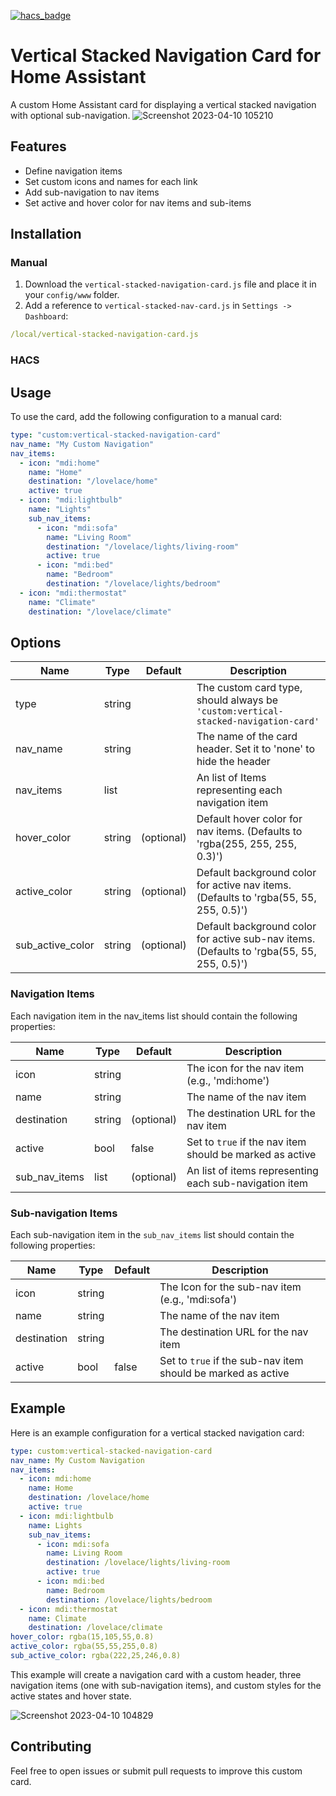[![hacs_badge](https://img.shields.io/badge/HACS-Custom-41BDF5.svg?style=for-the-badge)](https://github.com/hacs/integration)

# Vertical Stacked Navigation Card for Home Assistant

A custom Home Assistant card for displaying a vertical stacked navigation with optional sub-navigation.
![Screenshot 2023-04-10 105210](https://user-images.githubusercontent.com/12301042/230868340-aa03753e-18f8-458b-8ff7-bd182ed87439.png)

## Features

- Define navigation items
- Set custom icons and names for each link
- Add sub-navigation to nav items
- Set active and hover color for nav items and sub-items

## Installation

### Manual

1. Download the `vertical-stacked-navigation-card.js` file and place it in your `config/www` folder.
2. Add a reference to `vertical-stacked-nav-card.js` in `Settings -> Dashboard`:

```yaml
/local/vertical-stacked-navigation-card.js
```

### HACS

## Usage

To use the card, add the following configuration to a manual card:

```yaml
type: "custom:vertical-stacked-navigation-card"
nav_name: "My Custom Navigation"
nav_items:
  - icon: "mdi:home"
    name: "Home"
    destination: "/lovelace/home"
    active: true
  - icon: "mdi:lightbulb"
    name: "Lights"
    sub_nav_items:
      - icon: "mdi:sofa"
        name: "Living Room"
        destination: "/lovelace/lights/living-room"
        active: true
      - icon: "mdi:bed"
        name: "Bedroom"
        destination: "/lovelace/lights/bedroom"
  - icon: "mdi:thermostat"
    name: "Climate"
    destination: "/lovelace/climate"
```

## Options

| **Name**         | **Type** | **Default** | **Description**                                                                           |
| ---------------- | -------- | ----------- | ----------------------------------------------------------------------------------------- |
| type             | string   |             | The custom card type, should always be `'custom:vertical-stacked-navigation-card'`        |
| nav_name         | string   |             | The name of the card header. Set it to 'none' to hide the header                          |
| nav_items        | list     |             | An list of Items representing each navigation item                                        |
| hover_color      | string   | (optional)  | Default hover color for nav items. (Defaults to 'rgba(255, 255, 255, 0.3)')               |
| active_color     | string   | (optional)  | Default background color for active nav items. (Defaults to 'rgba(55, 55, 255, 0.5)')     |
| sub_active_color | string   | (optional)  | Default background color for active sub-nav items. (Defaults to 'rgba(55, 55, 255, 0.5)') |

### Navigation Items

Each navigation item in the nav_items list should contain the following properties:

| **Name**      | **Type** | **Default** | **Description**                                          |
| ------------- | -------- | ----------- | -------------------------------------------------------- |
| icon          | string   |             | The icon for the nav item (e.g., 'mdi:home')             |
| name          | string   |             | The name of the nav item                                 |
| destination   | string   | (optional)  | The destination URL for the nav item                     |
| active        | bool     | false       | Set to `true` if the nav item should be marked as active |
| sub_nav_items | list     | (optional)  | An list of items representing each sub-navigation item   |

### Sub-navigation Items

Each sub-navigation item in the `sub_nav_items` list should contain the following properties:

| **Name**    | **Type** | **Default** | **Description**                                              |
| ----------- | -------- | ----------- | ------------------------------------------------------------ |
| icon        | string   |             | The Icon for the sub-nav item (e.g., 'mdi:sofa')             |
| name        | string   |             | The name of the nav item                                     |
| destination | string   |             | The destination URL for the nav item                         |
| active      | bool     | false       | Set to `true` if the sub-nav item should be marked as active |

## Example

Here is an example configuration for a vertical stacked navigation card:

```yaml
type: custom:vertical-stacked-navigation-card
nav_name: My Custom Navigation
nav_items:
  - icon: mdi:home
    name: Home
    destination: /lovelace/home
    active: true
  - icon: mdi:lightbulb
    name: Lights
    sub_nav_items:
      - icon: mdi:sofa
        name: Living Room
        destination: /lovelace/lights/living-room
        active: true
      - icon: mdi:bed
        name: Bedroom
        destination: /lovelace/lights/bedroom
  - icon: mdi:thermostat
    name: Climate
    destination: /lovelace/climate
hover_color: rgba(15,105,55,0.8)
active_color: rgba(55,55,255,0.8)
sub_active_color: rgba(222,25,246,0.8)
```

This example will create a navigation card with a custom header, three navigation items (one with sub-navigation items), and custom styles for the active states and hover state.

![Screenshot 2023-04-10 104829](https://user-images.githubusercontent.com/12301042/230867778-24ec7d60-da2d-4197-a1e6-226aa1187fff.png)

## Contributing

Feel free to open issues or submit pull requests to improve this custom card.
